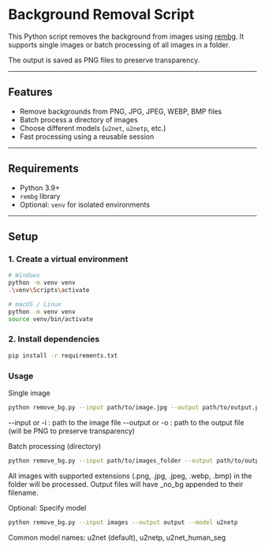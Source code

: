 # Background Removal Script

This Python script removes the background from images using [rembg](https://github.com/danielgatis/rembg). It supports single images or batch processing of all images in a folder.

The output is saved as PNG files to preserve transparency.

---

## Features

- Remove backgrounds from PNG, JPG, JPEG, WEBP, BMP files
- Batch process a directory of images
- Choose different models (`u2net`, `u2netp`, etc.)
- Fast processing using a reusable session

---

## Requirements

- Python 3.9+
- `rembg` library
- Optional: `venv` for isolated environments

---

## Setup

### 1. Create a virtual environment

```bash
# Windows
python -m venv venv
.\venv\Scripts\activate

# macOS / Linux
python -m venv venv
source venv/bin/activate
```

### 2. Install dependencies

```bash
pip install -r requirements.txt
```

### Usage

Single image

```bash
python remove_bg.py --input path/to/image.jpg --output path/to/output.png
```

--input or -i : path to the image file
--output or -o : path to the output file (will be PNG to preserve transparency)

Batch processing (directory)

```bash
python remove_bg.py --input path/to/images_folder --output path/to/output_folder
```

All images with supported extensions (.png, .jpg, .jpeg, .webp, .bmp) in the folder will be processed.
Output files will have \_no_bg appended to their filename.

Optional: Specify model

```bash
python remove_bg.py --input images --output output --model u2netp
```

Common model names: u2net (default), u2netp, u2net_human_seg
